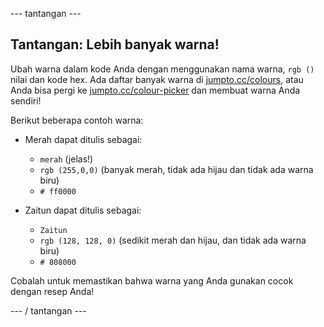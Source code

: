\--- tantangan \---

## Tantangan: Lebih banyak warna!

Ubah warna dalam kode Anda dengan menggunakan nama warna, `rgb ()` nilai dan kode hex. Ada daftar banyak warna di <a href="http://jumpto.cc/colours" target="_blank">jumpto.cc/colours</a>, atau Anda bisa pergi ke <a href="http://jumpto.cc/colour-picker" target="_blank">jumpto.cc/colour-picker</a> dan membuat warna Anda sendiri!

Berikut beberapa contoh warna:

+ Merah dapat ditulis sebagai:
    
    + `merah` (jelas!)
    + `rgb (255,0,0)` (banyak merah, tidak ada hijau dan tidak ada warna biru)
    + `# ff0000`

+ Zaitun dapat ditulis sebagai:
    
    + `Zaitun`
    + `rgb (128, 128, 0)` (sedikit merah dan hijau, dan tidak ada warna biru)
    + `# 808000`

Cobalah untuk memastikan bahwa warna yang Anda gunakan cocok dengan resep Anda!

\--- / tantangan \---